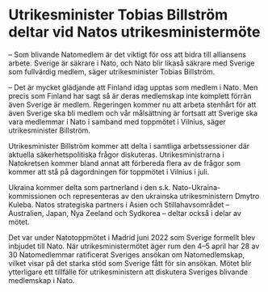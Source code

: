 # Utrikesminister Tobias Billström deltar vid Natos utrikesministermöte

– Som blivande Natomedlem är det viktigt för oss att bidra till alliansens arbete. Sverige är säkrare i Nato, och Nato blir likaså säkrare med Sverige som fullvärdig medlem, säger utrikesminister Tobias Billström.

– Det är mycket glädjande att Finland idag upptas som medlem i Nato. Men precis som Finland har sagt så är deras medlemskap inte komplett förrän även Sverige är medlem. Regeringen kommer nu att arbeta stenhårt för att även Sverige ska bli medlem och vår målsättning är fortsatt att Sverige ska vara medlemmar i Nato i samband med toppmötet i Vilnius, säger utrikesminister Billström.

Utrikesminister Billström kommer att delta i samtliga arbetssessioner där aktuella säkerhetspolitiska frågor diskuteras. Utrikesministrarna i Natokretsen kommer bland annat att förbereda flera av de frågor som kommer att stå på dagordningen för toppmötet i Vilnius i juli.

Ukraina kommer delta som partnerland i den s.k. Nato\-Ukraina\-kommissionen och representeras av den ukrainska utrikesministern Dmytro Kuleba. Natos strategiska partners i Asien och Stillahavsområdet – Australien, Japan, Nya Zeeland och Sydkorea – deltar också i delar av mötet.

Det var under Natotoppmötet i Madrid juni 2022 som Sverige formellt blev inbjudet till Nato. När utrikesministermötet äger rum den 4–5 april har 28 av 30 Natomedlemmar ratificerat Sveriges ansökan om Natomedlemskap, vilket visar på det starka stöd som Sverige fått för sin ansökan. Mötet blir ytterligare ett tillfälle för utrikesministern att diskutera Sveriges blivande medlemskap i Nato.
